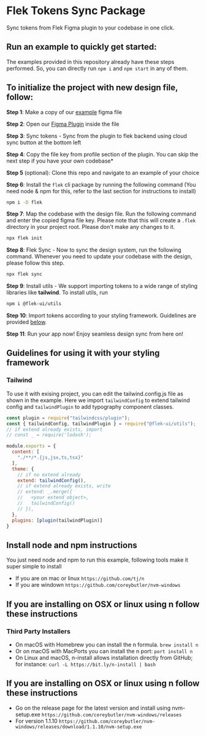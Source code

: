 # Flek Tokens Sync Package

Sync tokens from Flek Figma plugin to your codebase in one click. 

## Run an example to quickly get started:
The examples provided in this repository already have these steps performed. So, you can directly run `npm i` and `npm start` in any of them.

## To initialize the project with new design file, follow:
**Step 1**: Make a copy of our [example](https://www.figma.com/file/UuIMVaM1tjDURuJZuurA1G/Design-Tokens-Playground-Demo?node-id=0%3A1&t=UeaKUVx05eWmVulN-1) figma file

**Step 2**: Open our [Figma Plugin](https://www.figma.com/community/plugin/1214690554806269773/Flek---Create-%26-Sync-your-Design-Tokens) inside the file

**Step 3**: Sync tokens - Sync from the plugin to flek backend using cloud sync button at the bottom left

**Step 4**: Copy the file key from profile section of the plugin. You can skip the next step if you have your own codebase*

**Step 5** (optional):  Clone this repo and navigate to an example of your choice

**Step 6**: Install the `flek` cli package by running the following command (You need node & npm for this, refer to the last section for instructions to install)


```sh
npm i -D flek
```

**Step 7**: Map the codebase with the design file. Run the following command and enter the copied figma file key. Please note that this will create a `.flek` directory in your project root. Please don't make any changes to it.

```sh
npx flek init
```

**Step 8**: Flek Sync - Now to sync the design system, run the following command. Whenever you need to update your codebase with the design, please follow this step.
```sh
npx flek sync
```

**Step 9**: Install utils - We support importing tokens to a wide range of styling libraries like **tailwind**. To install utils, run
```sh
npm i @flek-ui/utils
```

**Step 10**: Import tokens according to your styling framework. Guidelines are provided [below](#guidelines-for-using-it-with-your-styling-framework).

**Step 11**: Run your app now! Enjoy seamless design sync from here on!

## Guidelines for using it with your styling framework
### Tailwind
To use it with exising project, you can edit the tailwind.config.js file as shown in the example. Here we import `tailwindConfig` to extend tailwind config and `tailwindPlugin` to add typography component classes.

```js
const plugin = require("tailwindcss/plugin");
const { tailwindConfig, tailwindPlugin } = require("@flek-ui/utils");
// if extend already exists, import
// const _ = require('lodash');

module.exports = {
  content: [
    "./**/*.{js,jsx,ts,tsx}"
  ],
  theme: {
    // if no extend already
    extend: tailwindConfig(),
    // if extend already exists, write
    // extend: _.merge({
    //   <your extend object>,
    //   tailwindConfig()
    // }),
  },
  plugins: [plugin(tailwindPlugin)]
}
```



## Install node and npm instructions
You just need node and npm to run this example, following tools make it super simple to install
- If you are on mac or linux
```https://github.com/tj/n```
- If you are windown
```https://github.com/coreybutler/nvm-windows```

## If you are installing on OSX or linux using n follow these instructions
### Third Party Installers
- On macOS with Homebrew you can install the n formula.
`brew install n`
- Or on macOS with MacPorts you can install the n port:
`port install n`
- On Linux and macOS, n-install allows installation directly from GitHub; for instance:
`curl -L https://bit.ly/n-install | bash`

## If you are installing on OSX or linux using n follow these instructions
- Go on the release page for the latest version and install using nvm-setup.exe
`https://github.com/coreybutler/nvm-windows/releases`
- For version 1.1.10
`https://github.com/coreybutler/nvm-windows/releases/download/1.1.10/nvm-setup.exe`

